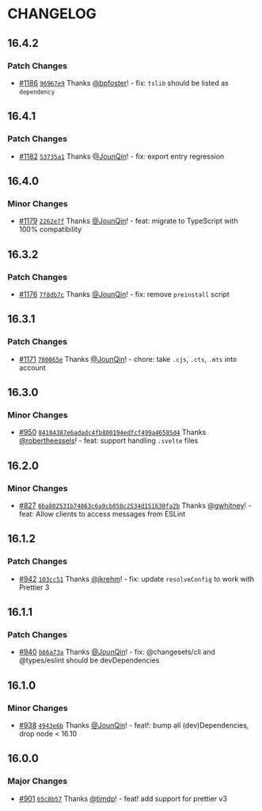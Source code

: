# CHANGELOG

## 16.4.2

### Patch Changes

- [#1186](https://github.com/prettier/prettier-eslint/pull/1186) [`96967e9`](https://github.com/prettier/prettier-eslint/commit/96967e9a4eb7a99a52f65ff94b0155c2ce679c3e) Thanks [@bpfoster](https://github.com/bpfoster)! - fix: `tslib` should be listed as `dependency`

## 16.4.1

### Patch Changes

- [#1182](https://github.com/prettier/prettier-eslint/pull/1182) [`53735a1`](https://github.com/prettier/prettier-eslint/commit/53735a11915d6375f8964d7c813c5c1a13913783) Thanks [@JounQin](https://github.com/JounQin)! - fix: export entry regression

## 16.4.0

### Minor Changes

- [#1179](https://github.com/prettier/prettier-eslint/pull/1179) [`2262e7f`](https://github.com/prettier/prettier-eslint/commit/2262e7fb1ec8bb68eebca3bbceded6612bb62467) Thanks [@JounQin](https://github.com/JounQin)! - feat: migrate to TypeScript with 100% compatibility

## 16.3.2

### Patch Changes

- [#1176](https://github.com/prettier/prettier-eslint/pull/1176) [`7f8db7c`](https://github.com/prettier/prettier-eslint/commit/7f8db7cc89639ecbd21d0af6f6b06bf306b67086) Thanks [@JounQin](https://github.com/JounQin)! - fix: remove `preinstall` script

## 16.3.1

### Patch Changes

- [#1171](https://github.com/prettier/prettier-eslint/pull/1171) [`700065e`](https://github.com/prettier/prettier-eslint/commit/700065e4bfbd0243004c5f3310a60d4256a7491f) Thanks [@JounQin](https://github.com/JounQin)! - chore: take `.cjs`, `.cts`, `.mts` into account

## 16.3.0

### Minor Changes

- [#950](https://github.com/prettier/prettier-eslint/pull/950) [`84184387e6adadc4fb800194edfcf499a46585d4`](https://github.com/prettier/prettier-eslint/commit/84184387e6adadc4fb800194edfcf499a46585d4) Thanks [@robertheessels](https://github.com/robertheessels)! - feat: support handling `.svelte` files

## 16.2.0

### Minor Changes

- [#827](https://github.com/prettier/prettier-eslint/pull/827) [`6ba802531b74863c6a9cb858c2534d151630fa2b`](https://github.com/prettier/prettier-eslint/commit/6ba802531b74863c6a9cb858c2534d151630fa2b) Thanks [@gwhitney](https://github.com/gwhitney)! - feat: Allow clients to access messages from ESLint

## 16.1.2

### Patch Changes

- [#942](https://github.com/prettier/prettier-eslint/pull/942) [`103cc51`](https://github.com/prettier/prettier-eslint/commit/103cc517ef5c2bdd8e043dba5a8facf860d0f6be) Thanks [@jkrehm](https://github.com/jkrehm)! - fix: update `resolveConfig` to work with Prettier 3

## 16.1.1

### Patch Changes

- [#940](https://github.com/prettier/prettier-eslint/pull/940) [`b66a73a`](https://github.com/prettier/prettier-eslint/commit/b66a73a6e547d0538f51dc89d526e51aecfa0484) Thanks [@JounQin](https://github.com/JounQin)! - fix: @changesets/cli and @types/eslint should be devDependencies

## 16.1.0

### Minor Changes

- [#938](https://github.com/prettier/prettier-eslint/pull/938) [`4943e6b`](https://github.com/prettier/prettier-eslint/commit/4943e6b1cac553b781cc801e473ceb869a80d947) Thanks [@JounQin](https://github.com/JounQin)! - feat!: bump all (dev)Dependencies, drop node < 16.10

## 16.0.0

### Major Changes

- [#901](https://github.com/prettier/prettier-eslint/pull/901) [`65c8b57`](https://github.com/prettier/prettier-eslint/commit/65c8b5782843860e96cf1bbdedf40367a58d6186) Thanks [@timdp](https://github.com/timdp)! - feat! add support for prettier v3
